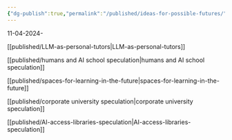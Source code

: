 ```yaml
---
{"dg-publish":true,"permalink":"/published/ideas-for-possible-futures/","dgPassFrontmatter":true,"noteIcon":""}
---
```


11-04-2024- 

[[published/LLM-as-personal-tutors\|LLM-as-personal-tutors]] 

[[published/humans and AI school speculation\|humans and AI school speculation]]

[[published/spaces-for-learning-in-the-future\|spaces-for-learning-in-the-future]]

[[published/corporate university speculation\|corporate university speculation]]

[[published/AI-access-libraries-speculation\|AI-access-libraries-speculation]]